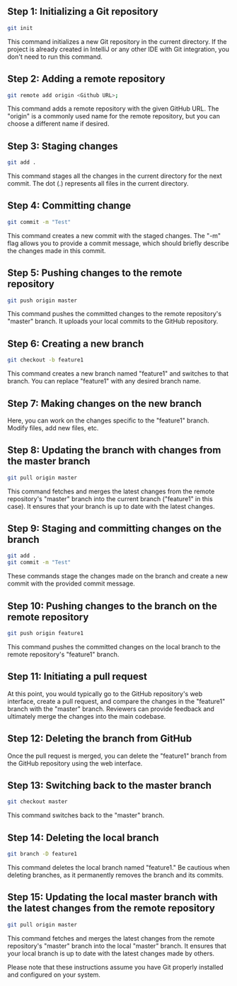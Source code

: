 ## Step 1: Initializing a Git repository

```bash
git init
```

This command initializes a new Git repository in the current directory. If the project is already created in IntelliJ or any other IDE with Git integration, you don't need to run this command.

## Step 2: Adding a remote repository

```bash
git remote add origin <Github URL>;
```

This command adds a remote repository with the given GitHub URL. The "origin" is a commonly used name for the remote repository, but you can choose a different name if desired.

## Step 3: Staging changes

```bash
git add .
```

This command stages all the changes in the current directory for the next commit. The dot (.) represents all files in the current directory.

## Step 4: Committing change

```bash
git commit -m "Test"
```

This command creates a new commit with the staged changes. The "-m" flag allows you to provide a commit message, which should briefly describe the changes made in this commit.

## Step 5: Pushing changes to the remote repository

```bash
git push origin master
```

This command pushes the committed changes to the remote repository's "master" branch. It uploads your local commits to the GitHub repository.

## Step 6: Creating a new branch

```bash
git checkout -b feature1
```

This command creates a new branch named "feature1" and switches to that branch. You can replace "feature1" with any desired branch name.

## Step 7: Making changes on the new branch

Here, you can work on the changes specific to the "feature1" branch. Modify files, add new files, etc.

## Step 8: Updating the branch with changes from the master branch

```bash
git pull origin master
```

This command fetches and merges the latest changes from the remote repository's "master" branch into the current branch ("feature1" in this case). It ensures that your branch is up to date with the latest changes.

## Step 9: Staging and committing changes on the branch

```bash
git add .
git commit -m "Test"
```

These commands stage the changes made on the branch and create a new commit with the provided commit message.

## Step 10: Pushing changes to the branch on the remote repository

```bash
git push origin feature1
```

This command pushes the committed changes on the local branch to the remote repository's "feature1" branch.

## Step 11: Initiating a pull request

At this point, you would typically go to the GitHub repository's web interface, create a pull request, and compare the changes in the "feature1" branch with the "master" branch. Reviewers can provide feedback and ultimately merge the changes into the main codebase.

## Step 12: Deleting the branch from GitHub

Once the pull request is merged, you can delete the "feature1" branch from the GitHub repository using the web interface.

## Step 13: Switching back to the master branch

```bash
git checkout master
```

This command switches back to the "master" branch.

## Step 14: Deleting the local branch

```bash
git branch -D feature1
```

This command deletes the local branch named "feature1." Be cautious when deleting branches, as it permanently removes the branch and its commits.

## Step 15: Updating the local master branch with the latest changes from the remote repository

```bash
git pull origin master
```

This command fetches and merges the latest changes from the remote repository's "master" branch into the local "master" branch. It ensures that your local branch is up to date with the latest changes made by others.

Please note that these instructions assume you have Git properly installed and configured on your system.
